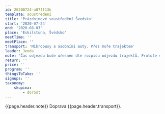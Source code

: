 ```yaml
---
id: 20200724-a87ff13b
template: soustredeni
title: 'Prázdninové soustředění Švedsko'
start: '2020-07-24'
end: '2020-08-03'
place: 'Eskilstuna, Švédsko'
meetTime: ''
meetPlace: ''
transport: 'Mikrobusy a osobními auty. Přes moře trajektem'
leader: Jenda
note: 'Čas odjezdu bude uřesněn dle rozpisu odjezdu trajektů. Protože se jedná o Stacionární kemp ČSOS bude místo ubytování upřesněno až svaz dodá oficiální rozpis. Neoficiální zatím [zde](http://www.orientacnisporty.cz/upload/STK/Rozpis%20Svedsko.pdf)'
return: ''
price: ''
program: ''
thingsToTake: ''
signups: ''
taxonomy:
    skupina:
        - dorost
---
```

{{page.header.note}}
 Doprava {{page.header.transport}}.
